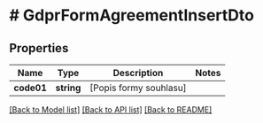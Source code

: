 # # GdprFormAgreementInsertDto

## Properties

Name | Type | Description | Notes
------------ | ------------- | ------------- | -------------
**code01** | **string** | [Popis formy souhlasu] |

[[Back to Model list]](../../README.md#models) [[Back to API list]](../../README.md#endpoints) [[Back to README]](../../README.md)

